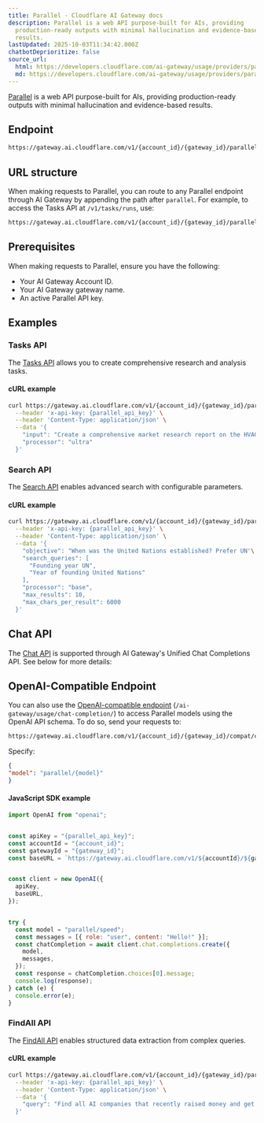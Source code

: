 ```yaml
---
title: Parallel · Cloudflare AI Gateway docs
description: Parallel is a web API purpose-built for AIs, providing
  production-ready outputs with minimal hallucination and evidence-based
  results.
lastUpdated: 2025-10-03T11:34:42.000Z
chatbotDeprioritize: false
source_url:
  html: https://developers.cloudflare.com/ai-gateway/usage/providers/parallel/
  md: https://developers.cloudflare.com/ai-gateway/usage/providers/parallel/index.md
---
```


[Parallel](https://parallel.ai/) is a web API purpose-built for AIs, providing production-ready outputs with minimal hallucination and evidence-based results.

## Endpoint

```txt
https://gateway.ai.cloudflare.com/v1/{account_id}/{gateway_id}/parallel
```

## URL structure

When making requests to Parallel, you can route to any Parallel endpoint through AI Gateway by appending the path after `parallel`. For example, to access the Tasks API at `/v1/tasks/runs`, use:

```txt
https://gateway.ai.cloudflare.com/v1/{account_id}/{gateway_id}/parallel/v1/tasks/runs
```

## Prerequisites

When making requests to Parallel, ensure you have the following:

* Your AI Gateway Account ID.
* Your AI Gateway gateway name.
* An active Parallel API key.

## Examples

### Tasks API

The [Tasks API](https://docs.parallel.ai/task-api/task-quickstart) allows you to create comprehensive research and analysis tasks.

#### cURL example

```bash
curl https://gateway.ai.cloudflare.com/v1/{account_id}/{gateway_id}/parallel/v1/tasks/runs \
  --header 'x-api-key: {parallel_api_key}' \
  --header 'Content-Type: application/json' \
  --data '{
    "input": "Create a comprehensive market research report on the HVAC industry in the USA including an analysis of recent M&A activity and other relevant details.",
    "processor": "ultra"
  }'
```

### Search API

The [Search API](https://docs.parallel.ai/search-api/search-quickstart) enables advanced search with configurable parameters.

#### cURL example

```bash
curl https://gateway.ai.cloudflare.com/v1/{account_id}/{gateway_id}/parallel/v1beta/search \
  --header 'x-api-key: {parallel_api_key}' \
  --header 'Content-Type: application/json' \
  --data '{
    "objective": "When was the United Nations established? Prefer UN'\''s websites.",
    "search_queries": [
      "Founding year UN",
      "Year of founding United Nations"
    ],
    "processor": "base",
    "max_results": 10,
    "max_chars_per_result": 6000
  }'
```

## Chat API

The [Chat API](https://docs.parallel.ai/chat-api/chat-quickstart) is supported through AI Gateway's Unified Chat Completions API. See below for more details:

## OpenAI-Compatible Endpoint

You can also use the [OpenAI-compatible endpoint](https://developers.cloudflare.com/ai-gateway/usage/chat-completion/) (`/ai-gateway/usage/chat-completion/`) to access Parallel models using the OpenAI API schema. To do so, send your requests to:

```txt
https://gateway.ai.cloudflare.com/v1/{account_id}/{gateway_id}/compat/chat/completions
```

Specify:

```json
{
"model": "parallel/{model}"
}
```

#### JavaScript SDK example

```js
import OpenAI from "openai";


const apiKey = "{parallel_api_key}";
const accountId = "{account_id}";
const gatewayId = "{gateway_id}";
const baseURL = `https://gateway.ai.cloudflare.com/v1/${accountId}/${gatewayId}/compat`;


const client = new OpenAI({
  apiKey,
  baseURL,
});


try {
  const model = "parallel/speed";
  const messages = [{ role: "user", content: "Hello!" }];
  const chatCompletion = await client.chat.completions.create({
    model,
    messages,
  });
  const response = chatCompletion.choices[0].message;
  console.log(response);
} catch (e) {
  console.error(e);
}
```

### FindAll API

The [FindAll API](https://docs.parallel.ai/findall-api/findall-quickstart) enables structured data extraction from complex queries.

#### cURL example

```bash
curl https://gateway.ai.cloudflare.com/v1/{account_id}/{gateway_id}/parallel/v1beta/findall/ingest \
  --header 'x-api-key: {parallel_api_key}' \
  --header 'Content-Type: application/json' \
  --data '{
    "query": "Find all AI companies that recently raised money and get their website, CEO name, and CTO name."
  }'
```

